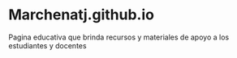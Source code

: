 # Marchenatj.github.io
Pagina educativa que brinda recursos y materiales de apoyo a los estudiantes y docentes
